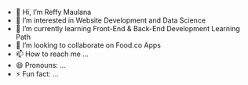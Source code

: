 - 👋 Hi, I’m Reffy Maulana
- 👀 I’m interested in Website Development and Data Science
- 🌱 I’m currently learning Front-End & Back-End Development Learning Path
- 💞️ I’m looking to collaborate on Food.co Apps
- 📫 How to reach me ...
- 😄 Pronouns: ...
- ⚡ Fun fact: ...

<!---
reffy-maulana/reffy-maulana is a ✨ special ✨ repository because its `README.md` (this file) appears on your GitHub profile.
You can click the Preview link to take a look at your changes.
--->
